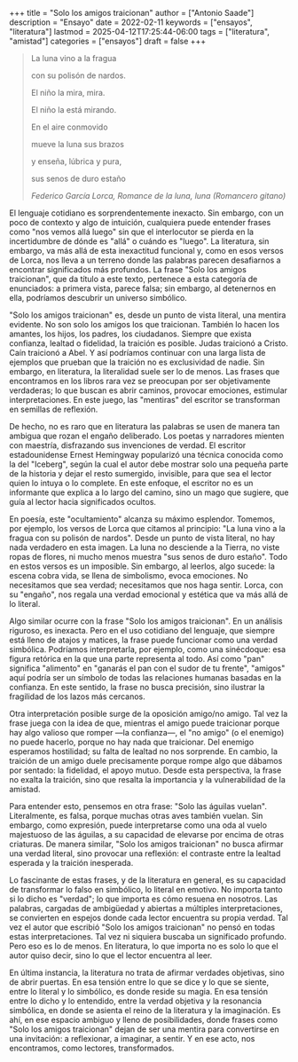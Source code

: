 +++
title = "Solo los amigos traicionan"
author = ["Antonio Saade"]
description = "Ensayo"
date = 2022-02-11
keywords = ["ensayos", "literatura"]
lastmod = 2025-04-12T17:25:44-06:00
tags = ["literatura", "amistad"]
categories = ["ensayos"]
draft = false
+++

> La luna vino a la fragua
>
> con su polisón de nardos.
>
> El niño la mira, mira.
>
> El niño la está mirando.
>
> En el aire conmovido
>
> mueve la luna sus brazos
>
> y enseña, lúbrica y pura,
>
> sus senos de duro estaño
>
> _Federico García Lorca, Romance de la luna, luna (Romancero gitano)_

El lenguaje cotidiano es sorprendentemente inexacto. Sin embargo, con un poco de contexto y algo de intuición, cualquiera puede entender frases como "nos vemos allá luego" sin que el interlocutor se pierda en la incertidumbre de dónde es "allá" o cuándo es "luego". La literatura, sin embargo, va más allá de esta inexactitud funcional y, como en esos versos de Lorca, nos lleva a un terreno donde las palabras parecen desafiarnos a encontrar significados más profundos. La frase "Solo los amigos traicionan", que da título a este texto, pertenece a esta categoría de enunciados: a primera vista, parece falsa; sin embargo, al detenernos en ella, podríamos descubrir un universo simbólico.

"Solo los amigos traicionan" es, desde un punto de vista literal, una mentira evidente. No son solo los amigos los que traicionan. También lo hacen los amantes, los hijos, los padres, los ciudadanos. Siempre que exista confianza, lealtad o fidelidad, la traición es posible. Judas traicionó a Cristo. Caín traicionó a Abel. Y así podríamos continuar con una larga lista de ejemplos que prueban que la traición no es exclusividad de nadie. Sin embargo, en literatura, la literalidad suele ser lo de menos. Las frases que encontramos en los libros rara vez se preocupan por ser objetivamente verdaderas; lo que buscan es abrir caminos, provocar emociones, estimular interpretaciones. En este juego, las "mentiras" del escritor se transforman en semillas de reflexión.

De hecho, no es raro que en literatura las palabras se usen de manera tan ambigua que rozan el engaño deliberado. Los poetas y narradores mienten con maestría, disfrazando sus invenciones de verdad. El escritor estadounidense Ernest Hemingway popularizó una técnica conocida como la del "Iceberg", según la cual el autor debe mostrar solo una pequeña parte de la historia y dejar el resto sumergido, invisible, para que sea el lector quien lo intuya o lo complete. En este enfoque, el escritor no es un informante que explica a lo largo del camino, sino un mago que sugiere, que guía al lector hacia significados ocultos.

En poesía, este "ocultamiento" alcanza su máximo esplendor. Tomemos, por ejemplo, los versos de Lorca que citamos al principio: "La luna vino a la fragua con su polisón de nardos". Desde un punto de vista literal, no hay nada verdadero en esta imagen. La luna no desciende a la Tierra, no viste ropas de flores, ni mucho menos muestra "sus senos de duro estaño". Todo en estos versos es un imposible. Sin embargo, al leerlos, algo sucede: la escena cobra vida, se llena de simbolismo, evoca emociones. No necesitamos que sea verdad; necesitamos que nos haga sentir. Lorca, con su "engaño", nos regala una verdad emocional y estética que va más allá de lo literal.

Algo similar ocurre con la frase "Solo los amigos traicionan". En un análisis riguroso, es inexacta. Pero en el uso cotidiano del lenguaje, que siempre está lleno de atajos y matices, la frase puede funcionar como una verdad simbólica. Podríamos interpretarla, por ejemplo, como una sinécdoque: esa figura retórica en la que una parte representa al todo. Así como "pan" significa "alimento" en "ganarás el pan con el sudor de tu frente", "amigos" aquí podría ser un símbolo de todas las relaciones humanas basadas en la confianza. En este sentido, la frase no busca precisión, sino ilustrar la fragilidad de los lazos más cercanos.

Otra interpretación posible surge de la oposición amigo/no amigo. Tal vez la frase juega con la idea de que, mientras el amigo puede traicionar porque hay algo valioso que romper —la confianza—, el "no amigo" (o el enemigo) no puede hacerlo, porque no hay nada que traicionar. Del enemigo esperamos hostilidad; su falta de lealtad no nos sorprende. En cambio, la traición de un amigo duele precisamente porque rompe algo que dábamos por sentado: la fidelidad, el apoyo mutuo. Desde esta perspectiva, la frase no exalta la traición, sino que resalta la importancia y la vulnerabilidad de la amistad.

Para entender esto, pensemos en otra frase: "Solo las águilas vuelan". Literalmente, es falsa, porque muchas otras aves también vuelan. Sin embargo, como expresión, puede interpretarse como una oda al vuelo majestuoso de las águilas, a su capacidad de elevarse por encima de otras criaturas. De manera similar, "Solo los amigos traicionan" no busca afirmar una verdad literal, sino provocar una reflexión: el contraste entre la lealtad esperada y la traición inesperada.

Lo fascinante de estas frases, y de la literatura en general, es su capacidad de transformar lo falso en simbólico, lo literal en emotivo. No importa tanto si lo dicho es "verdad"; lo que importa es cómo resuena en nosotros. Las palabras, cargadas de ambigüedad y abiertas a múltiples interpretaciones, se convierten en espejos donde cada lector encuentra su propia verdad. Tal vez el autor que escribió "Solo los amigos traicionan" no pensó en todas estas interpretaciones. Tal vez ni siquiera buscaba un significado profundo. Pero eso es lo de menos. En literatura, lo que importa no es solo lo que el autor quiso decir, sino lo que el lector encuentra al leer.

En última instancia, la literatura no trata de afirmar verdades objetivas, sino de abrir puertas. En esa tensión entre lo que se dice y lo que se siente, entre lo literal y lo simbólico, es donde reside su magia. En esa tensión entre lo dicho y lo entendido, entre la verdad objetiva y la resonancia simbólica, en donde se asienta el reino de la literatura y la imaginación. Es ahí, en ese espacio ambiguo y lleno de posibilidades, donde frases como "Solo los amigos traicionan" dejan de ser una mentira para convertirse en una invitación: a reflexionar, a imaginar, a sentir. Y en ese acto, nos encontramos, como lectores, transformados.
